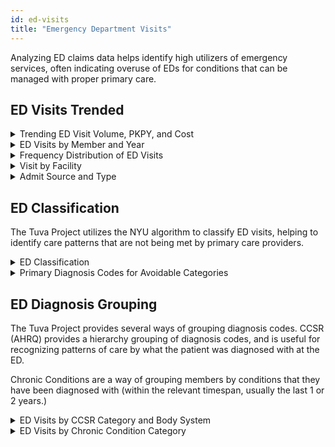 ```yaml
---
id: ed-visits
title: "Emergency Department Visits"
---
```


Analyzing ED claims data helps identify high utilizers of emergency services, often indicating overuse of EDs for conditions that can be managed with proper primary care. 

## ED Visits Trended
<details>
  <summary>Trending ED Visit Volume, PKPY, and Cost</summary>

```sql
with ed as (
select 
  data_source,
  TO_CHAR(encounter_end_date, 'YYYYMM') AS year_month
  ,COUNT(*) AS ed_visits
  ,AVG(paid_amount) AS avg_paid_amount
from core.encounter
where encounter_type = 'emergency department'
group by 1, 2
)
, member_months as (
select
  data_source
, year_month
, count(1) as member_months
from financial_pmpm.member_months
group by 1,2
)
select
  a.data_source
, a.year_month
, b.member_months
, ed_visits
, cast(ed_visits / member_months * 12000 as numeric(38,2)) as ed_visits_pkpy
, cast(avg_paid_amount as numeric(38,2)) as avg_paid_amount
from  member_months b
left join ed a
  on a.year_month = b.year_month
  and a.data_source = b.data_source
order by 1,2
;
```
</details>

<details>
  <summary>ED Visits by Member and Year</summary>

```sql
select 
data_source
, TO_CHAR(encounter_end_date, 'YYYY') AS year_nbr
, patient_id
, COUNT(*) AS ed_visits
from core.encounter
where encounter_type = 'emergency department'
group by data_source
, TO_CHAR(encounter_end_date, 'YYYY')
, patient_id
ORDER BY ed_visits desc
, year_nbr
, patient_id
;
```
</details>

<details>
  <summary>Frequency Distribution of ED Visits</summary>

```sql
with visits as (
select 
data_source
, patient_id
, COUNT(*) AS ed_visits
from core.encounter
where encounter_type = 'emergency department'
group by data_source
, patient_id
)

,members as (
select distinct patient_id
,data_source
from financial_pmpm.member_months
)

,members_total as (
select count(*) as total_member_count
from members
)

,members_with_visits as (
select m.patient_id
,m.data_source
,coalesce(v.ed_visits,0) as ed_visits
from members m
left join visits v on m.patient_id = v.patient_id
and
m.data_source = v.data_source
)

select ed_visits
,count(*) as member_count
,count(*) / cast(max(total_member_count) as real) as percent_of_total_members
from members_with_visits
cross join members_total 
group by ed_visits
order by ed_visits 
;
```
</details>


<details>
  <summary>Visit by Facility</summary>

```sql
select 
 facility_npi
, COUNT(*) AS ed_visits
, sum(cast(e.paid_amount as decimal(18,2))) as paid_amount
, cast(sum(e.paid_amount)/count(*) as decimal(18,2))as paid_per_visit
from core.encounter e
where encounter_type = 'emergency department'
group by 
 facility_npi
ORDER BY ed_visits desc
;
```
</details>

<details>
  <summary>Admit Source and Type</summary>

```sql
select 
admit_source_code
, admit_source_description
, admit_type_code
, admit_type_description
, count(*) AS ed_visits
, sum(cast(e.paid_amount as decimal(18,2))) as paid_amount
, cast(sum(e.paid_amount)/count(*) as decimal(18,2))as paid_per_visit
from core.encounter e
where encounter_type = 'emergency department'
group by 
admit_source_code
, admit_source_description
, admit_type_code
, admit_type_description
ORDER BY ed_visits desc
;
```

</details>

## ED Classification
The Tuva Project utilizes the NYU algorithm to classify ED visits, helping to identify care patterns that are not being met by primary care providers.

<details>
  <summary>ED Classification</summary>

```sql
select coalesce(s.ed_classification_description,'Not Classified') as ed_classification_category
, count(*) as visit_count
, sum(cast(e.paid_amount as decimal(18,2))) as paid_amount
, cast(sum(e.paid_amount)/count(*) as decimal(18,2))as paid_per_visit
from core.encounter e 
left join ed_classification.summary s on e.encounter_id = s.encounter_id
group by coalesce(s.ed_classification_description,'Not Classified')
order by visit_count desc
```
</details>

<details>
  <summary>Primary Diagnosis Codes for Avoidable Categories</summary>

```sql
select coalesce(s.ed_classification_description,'Not Classified') as ed_classification_category
, e.primary_diagnosis_code
, e.primary_diagnosis_description
, count(*) as visit_count
, sum(cast(e.paid_amount as decimal(18,2))) as paid_amount
, cast(sum(e.paid_amount)/count(*) as decimal(18,2))as paid_per_visit
from core.encounter e 
left join ed_classification.summary s on e.encounter_id = s.encounter_id
where ed_classification_description in ('Emergent, Primary Care Treatable','Emergent, ED Care Needed, Not Preventable/Avoidable','Emergent, ED Care Needed, Preventable/Avoidable')
group by coalesce(s.ed_classification_description,'Not Classified')
, e.primary_diagnosis_code
, e.primary_diagnosis_description
order by ed_classification_category
, visit_count desc
;
```
</details>

## ED Diagnosis Grouping
The Tuva Project provides several ways of grouping diagnosis codes. 
CCSR (AHRQ) provides a hierarchy grouping of diagnosis codes, and is useful for recognizing patterns of care by what the patient was diagnosed with at the ED.

Chronic Conditions are a way of grouping members by conditions that they have been diagnosed with (within the relevant timespan, usually the last 1 or 2 years.)

<details>
  <summary>ED Visits by CCSR Category and Body System</summary>

```sql

select     
P.ccsr_category
, P.ccsr_category_description
, P.ccsr_parent_category
, B.body_system
, count(*) as visit_count
, sum(cast(e.paid_amount as decimal(18,2))) as paid_amount
, cast(sum(e.paid_amount)/count(*) as decimal(18,2))as paid_per_visit
from core.encounter e 
left join ccsr.dx_vertical_pivot P ON e.primary_diagnosis_code = p.Code
    and p.ccsr_category_rank = 1
left join CCSR._value_set_dxccsr_v2023_1_body_systems B ON P.CCSR_PARENT_CATEGORY = B.CCSR_PARENT_CATEGORY
group by P.ccsr_category
, P.ccsr_category_description
, P.ccsr_parent_category
, B.body_system
order by visit_count desc

```
</details>

<details>
  <summary>ED Visits by Chronic Condition Category</summary>

Since members often have more than one chronic condition, encounters are duplicated for each chronic condition causing the total amount to be inflated. The division of encounters by chronic condition is useful for comparision across disease states, and less so from the total standpoint.

```sql


WITH chronic_condition_members as 
(
SELECT DISTINCT 
patient_id
FROM chronic_conditions.tuva_chronic_conditions_long
)

,chronic_conditions as (
SELECT patient_id
, condition_family
, condition
FROM chronic_conditions.tuva_chronic_conditions_long

UNION 

SELECT p.patient_id
, 'No Chronic Conditions' as condition_family
, 'No Chronic Conditions' as Condition
FROM core.patient p
LEFT JOIN chronic_condition_members ccm on p.patient_id=ccm.patient_id
where ccm.patient_id is null
)

select cc.condition
, cc.condition_family
, count(*) as visit_count
, sum(cast(e.paid_amount as decimal(18,2))) as paid_amount
, cast(sum(e.paid_amount)/count(*) as decimal(18,2))as paid_per_visit
from core.encounter e 
left join chronic_conditions cc on e.patient_id = cc.patient_id
where encounter_type = 'emergency department'
group by 
cc.condition
, cc.condition_family
order by visit_count desc
;
```
</details>

